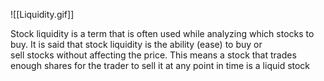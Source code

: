 ![[Liquidity.gif]]

Stock liquidity is a term that is often used while analyzing which stocks to buy. It is said that stock liquidity is the ability (ease) to buy or sell stocks without affecting the price. This means a stock that trades enough shares for the trader to sell it at any point in time is a liquid stock